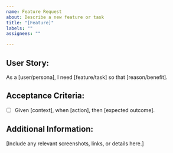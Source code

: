```yaml
---
name: Feature Request
about: Describe a new feature or task
title: "[Feature]"
labels: ""
assignees: ""

---
```


## User Story:
As a [user/persona], I need [feature/task] so that [reason/benefit].

## Acceptance Criteria:
- [ ] Given [context], when [action], then [expected outcome].

## Additional Information:
[Include any relevant screenshots, links, or details here.]
